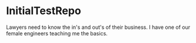 # InitialTestRepo
Lawyers need to know the in's and out's of their business. I have one of our female engineers teaching me the basics.
